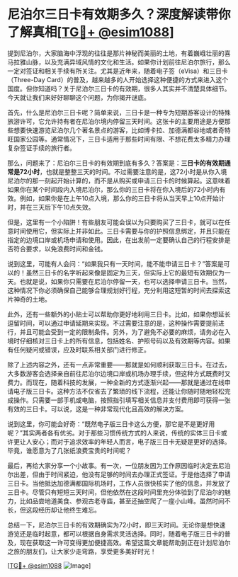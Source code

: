 # 尼泊尔三日卡有效期多久？深度解读带你了解真相[[TG💪+ @esim1088](https://t.me/s/esim1088)]

提到尼泊尔，大家脑海中浮现的往往是那片神秘而美丽的土地，有着巍峨壮丽的喜马拉雅山脉，以及充满异域风情的文化和生活。如果你计划前往尼泊尔旅行，那么一定对签证和相关手续有所关注。尤其是近年来，随着电子签（eVisa）和三日卡（Three-Day Card）的普及，越来越多的人开始选择这种便捷的方式来进入这个国度。但你知道吗？关于尼泊尔三日卡的有效期，很多人其实并不清楚具体细节。今天就让我们来好好聊聊这个问题，为你揭开谜底。

首先，什么是尼泊尔三日卡呢？简单来说，三日卡是一种专为短期游客设计的特殊旅游许可，它允许持有者在尼泊尔境内停留三天时间。这张卡的主要用途是方便那些想要快速游览尼泊尔几个著名景点的游客，比如博卡拉、加德满都谷地或者奇特旺国家公园等。通常情况下，三日卡适用于那些时间有限、不想花费太多精力办理复杂签证手续的旅行者。

那么，问题来了：尼泊尔三日卡的有效期到底有多久？答案是：**三日卡的有效期通常是72小时**，也就是整整三天的时间。不过需要注意的是，这72小时是从你入境尼泊尔的那一刻起开始计算的，而不是从购买或申请三日卡的时候算起。这意味着如果你在某个时间段内入境尼泊尔，那么你的三日卡将在你入境后的72小时内有效。例如，如果你是在上午10点入境，那么你的三日卡将从当天早上10点开始计时，并在三天后下午10点失效。

但是，这里有一个小陷阱！有些朋友可能会误以为只要购买了三日卡，就可以在任意时间使用它，但实际上并非如此。三日卡需要与你的护照信息绑定，并且只能在指定的边境口岸或机场申请和使用。因此，在出发前一定要确认自己的行程安排是否符合要求，以免浪费时间和金钱。

说到这里，可能有人会问：“如果我只有一天时间，能不能申请三日卡？”答案是可以的！虽然三日卡的名字听起来像是固定为三天，但实际上它的最短有效期仅为一天。也就是说，如果你只需要在尼泊尔停留一天，也可以选择申请三日卡。当然，这种情况下你必须确保自己能够合理规划好行程，充分利用这短暂的时间去探索这片神奇的土地。

此外，还有一些额外的小贴士可以帮助你更好地利用三日卡。比如，如果你想延长逗留时间，可以通过申请延期来实现。不过需要注意的是，这种操作需要提前进行，并且可能会受到一定的限制条件。另外，为了避免不必要的麻烦，请务必在入境时仔细核对三日卡上的所有信息，包括姓名、护照号码以及有效期等内容。如果有任何疑问或错误，应及时联系相关部门进行修正。

除了上述内容之外，还有一点非常重要——那就是如何顺利获取三日卡。在过去，大多数游客会选择亲自前往尼泊尔边境口岸或机场办理手续，但这种方式既费时又费力。而现在，随着科技的发展，一种全新的方式逐渐兴起——那就是通过在线申请电子版三日卡。这种方法不仅省去了繁琐的线下流程，还能让你随时随地轻松完成操作。只需要一部手机或电脑，按照指引填写相关信息并支付费用即可获得一张有效的三日卡。可以说，这是一种非常现代化且高效的解决方案。

说到这里，你可能会好奇：“既然电子版三日卡这么方便，那它是不是更好用呢？”其实两者各有优劣。对于那些习惯传统方式的人来说，传统的实体三日卡或许更让人安心；而对于追求效率的年轻人而言，电子版三日卡无疑是更好的选择。毕竟，谁愿意为了几张纸浪费宝贵的时间呢？

最后，再给大家分享一个小故事。有一次，一位朋友因为工作原因临时决定去尼泊尔出差，但由于时间紧迫，他没有足够的时间去办理正式签证。于是他选择了申请三日卡。当他抵达加德满都国际机场时，工作人员很快核实了他的信息，并发放了三日卡。尽管只有短短三天时间，但他依然在这段时间里充分体验到了尼泊尔的魅力，比如品尝地道美食、参观古老寺庙，甚至还抽空爬了一座小山峰。虽然时间不长，但这段经历却让他终生难忘。

总结一下，尼泊尔三日卡的有效期确实为72小时，即三天时间。无论你是想快速游览还是临时起意，都可以根据自身需求灵活选择。同时，随着电子版三日卡的普及，现在获取这一许可变得更加便捷高效。希望这篇文章能帮助到正在计划尼泊尔之旅的朋友们，让大家少走弯路，享受更多美好时光！

[[TG💪+ @esim1088](https://t.me/s/esim1088) ![Image](https://i.postimg.cc/4NQfJmqS/Snipaste-2025-05-13-00-14-12.png)]